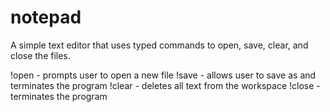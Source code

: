 # notepad
A simple text editor that uses typed commands to open, save, clear, and close the files.

!open - prompts user to open a new file
!save - allows user to save as and terminates the program
!clear - deletes all text from the workspace
!close - terminates the program
